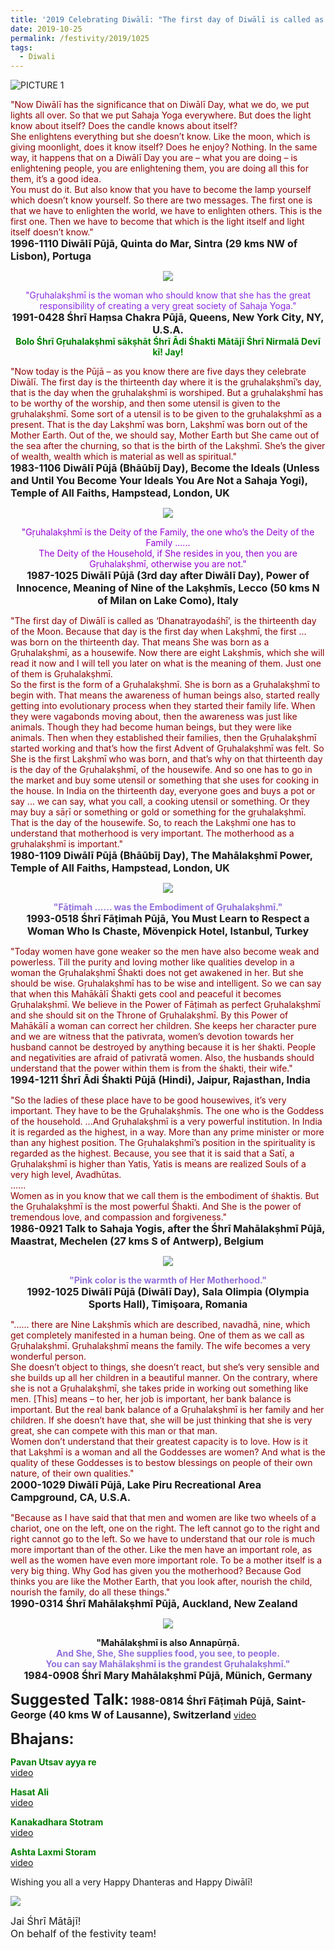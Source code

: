 ```yaml
---
title: '2019 Celebrating Diwālī: "The first day of Diwālī is called as ‘Dhanatrayodaśhī’" (Dhanteras)'
date: 2019-10-25
permalink: /festivity/2019/1025
tags:
  - Diwali
---
```


![PICTURE 1](/images/image1.png)

<p>
<font color="DarkRed">"Now Diwālī has the significance that on Diwālī Day, what we do, we put lights all over. So that we put Sahaja Yoga everywhere. But does the light know about itself? Does the candle knows about itself?<br>
She enlightens everything but she doesn’t know. Like the moon, which is giving moonlight, does it know itself? Does he enjoy? Nothing. In the same way, it happens that on a Diwālī Day you are – what you are doing – is enlightening people, you are enlightening them, you are doing all this for them, it’s a good idea.<br>
You must do it. But also know that you have to become the lamp yourself which doesn’t know yourself. So there are two messages. The first one is that we have to enlighten the world, we have to enlighten others. This is the first one. Then we have to become that which is the light itself and light itself doesn’t know."</font><br>
<font size="+0"><b>1996-1110 Diwālī Pūjā, Quinta do Mar, Sintra (29 kms NW of Lisbon), Portuga</b></font>
</p>

<div style="text-align: center"><img src="/images/image218.png" /></div>

<p style="text-align:center;">
<font color="BlueViolet">"Gṛuhalakṣhmī is the woman who should know that she has the great responsibility of creating a very great society of Sahaja Yoga."</font><br>
<font size="+0"><b>1991-0428 Śhrī Haṃsa Chakra Pūjā, Queens, New York City, NY, U.S.A.</b></font><br>
<font color="Green"><b>Bolo Śhrī Gṛuhalakṣhmī sākṣhāt Śhrī Ādi Śhakti Mātājī Śhrī Nirmalā Devī kī! Jay!</b></font>
</p>

<p>
<font color="DarkRed">"Now today is the Pūjā – as you know there are five days they celebrate Diwālī. The first day is the thirteenth day where it is the gṛuhalakṣhmī’s day, that is the day when the gṛuhalakṣhmī is worshiped. But a gṛuhalakṣhmī has to be worthy of the worship, and then some utensil is given to the gṛuhalakṣhmī. Some sort of a utensil is to be given to the gṛuhalakṣhmī as a present. That is the day Lakṣhmī was born, Lakṣhmī was born out of the Mother Earth. Out of the, we should say, Mother Earth but She came out of the sea after the churning, so that is the birth of the Lakṣhmī. She’s the giver of wealth, wealth which is material as well as spiritual."</font><br>
<font size="+0"><b>1983-1106 Diwālī Pūjā (Bhāūbīj Day), Become the Ideals (Unless and Until You Become Your Ideals You Are Not a Sahaja Yogi), Temple of All Faiths, Hampstead, London, UK</b></font>
</p>

<div style="text-align: center"><img src="/images/image219.png" /></div>

<p style="text-align:center;">
<font color="DarkViolet">"Gṛuhalakṣhmī is the Deity of the Family, the one who’s the Deity of the Family ...... <br>
The Deity of the Household, if She resides in you, then you are Gṛuhalakṣhmī, otherwise you are not."</font><br>
<font size="+0"><b>1987-1025 Diwālī Pūjā (3rd day after Diwālī Day), Power of Innocence, Meaning of Nine of the Lakṣhmīs, Lecco (50 kms N of Milan on Lake Como), Italy</b></font>
</p>

<p>
<font color="DarkRed">"The first day of Diwālī is called as ‘Dhanatrayodaśhī’, is the thirteenth day of the Moon. Because that day is the first day when Lakṣhmī, the first ... was born on the thirteenth day. That means She was born as a Gṛuhalakṣhmī, as a housewife. Now there are eight Lakṣhmīs, which she will read it now and I will tell you later on what is the meaning of them. Just one of them is Gṛuhalakṣhmī.<br>
So the first is the form of a Gṛuhalakṣhmī. She is born as a Gṛuhalakṣhmī to begin with. That means the awareness of human beings also, started really getting into evolutionary process when they started their family life. When they were vagabonds moving about, then the awareness was just like animals. Though they had become human beings, but they were like animals. Then when they established their families, then the Gṛuhalakṣhmī started working and that’s how the first Advent of Gṛuhalakṣhmī was felt. So She is the first Lakṣhmī who was born, and that’s why on that thirteenth day is the day of the Gṛuhalakṣhmī, of the housewife. And so one has to go in the market and buy some utensil or something that she uses for cooking in the house. In India on the thirteenth day, everyone goes and buys a pot or say ... we can say,
what you call, a cooking utensil or something. Or they may buy a sāṛī or something or gold or something for the gṛuhalakṣhmī. That is the day of the housewife. So, to reach the Lakṣhmī one has to understand that motherhood is very important. The motherhood as a gṛuhalakṣhmī is important."</font><br>
<font size="+0"><b>1980-1109 Diwālī Pūjā (Bhāūbīj Day), The Mahālakṣhmī Power, Temple of All Faiths, Hampstead, London, UK</b></font>
</p>

<div style="text-align: center"><img src="/images/image220.png" /></div>

<p style="text-align:center;">
<font color="MediumPurple"><b>"Fāṭimah ...... was the Embodiment of Gṛuhalakṣhmī."</b></font><br>
<font size="+0"><b>1993-0518 Śhrī Fāṭimah Pūjā, You Must Learn to Respect a Woman Who Is Chaste, Mövenpick Hotel, Istanbul, Turkey</b></font>
</p>

<p>
<font color="DarkRed">"Today women have gone weaker so the men have also become weak and powerless. Till the purity and loving mother like qualities develop in a woman the Gṛuhalakṣhmī Śhakti does not get awakened in her. But she should be wise. Gṛuhalakṣhmī has to be wise and intelligent. So we can say that when this Mahākālī Śhakti gets cool and peaceful it becomes Gṛuhalakṣhmī.
We believe in the Power of Fāṭimah as perfect Gṛuhalakṣhmī and she should sit on the Throne of Gṛuhalakṣhmī. By this Power of Mahākālī a woman can correct her children. She keeps her character pure and we are witness that the pativrata, women’s devotion towards her husband cannot be destroyed by anything because it is her śhakti. People and negativities are afraid of pativratā women. Also, the husbands should understand that the power within them is from the śhakti, their wife."</font><br>
<font size="+0"><b>1994-1211 Śhrī Ādi Śhakti Pūjā (Hindi), Jaipur, Rajasthan, India</b></font>
</p>

<p>
<font color="DarkRed">"So the ladies of these place have to be good housewives, it’s very important. They have to be the Gṛuhalakṣhmīs. The one who is the Goddess of the household.
...And Gṛuhalakṣhmī is a very powerful institution. In India it is regarded as the highest, in a way. More than any prime minister or more than any highest position. The Gṛuhalakṣhmī’s position in the spirituality is regarded as the highest. Because, you see that it is said that a Satī, a Gṛuhalakṣhmī is higher than Yatis, Yatis is means are realized Souls of a very high level, Avadhūtas.<br>
......<br>
Women as in you know that we call them is the embodiment of śhaktis. But the Gṛuhalakṣhmī is the most powerful Śhakti. And She is the power of tremendous love, and compassion and forgiveness."</font><br>
<font size="+0"><b>1986-0921 Talk to Sahaja Yogis, after the Śhrī Mahālakṣhmī Pūjā, Maastrat, Mechelen (27 kms S of Antwerp), Belgium</b></font>
</p>

<div style="text-align: center"><img src="/images/image221.png" /></div>

<p style="text-align:center;">
<font color="MediumPurple"><b>"Pink color is the warmth of Her Motherhood."</b></font><br>
<font size="+0"><b>1992-1025 Diwālī Pūjā (Diwālī Day), Sala Olimpia (Olympia Sports Hall), Timişoara, Romania</b></font>
</p>

<p>
<font color="DarkRed">"...... there are Nine Lakṣhmīs which are described, navadhā, nine, which get completely manifested in a human being. One of them as we call as Gṛuhalakṣhmī. Gṛuhalakṣhmī means the family. The wife becomes a very wonderful person.<br>
She doesn’t object to things, she doesn’t react, but she’s very sensible and she builds up all her children in a beautiful manner. On the contrary, where she is not a Gṛuhalakṣhmī, she takes pride in working out something like men. [This] means – to her, her job is important, her bank balance is important. But the real bank balance of a Gṛuhalakṣhmī is her family and her children. If she doesn’t have that, she will be just thinking that she is very great, she can compete with this man or that man.<br>
Women don’t understand that their greatest capacity is to love. How is it that Lakṣhmī is a woman and all the Goddesses are women? And what is the quality of these Goddesses is to bestow blessings on people of their own nature, of their own qualities."</font><br>
<font size="+0"><b>2000-1029 Diwālī Pūjā, Lake Piru Recreational Area Campground, CA, U.S.A.</b></font>
</p>

<p>
<font color="DarkRed">"Because as I have said that that men and women are like two wheels of a chariot, one on the left, one on the right. The left cannot go to the right and right cannot go to the left. So we have to understand that our role is much more important than of the other. Like the men have an important role, as well as the women have even more important role. To be a mother itself is a very big thing. Why God has given you the motherhood? Because God thinks you are like the Mother Earth, that you look after, nourish the child, nourish the family, do all these things."</font><br>
<font size="+0"><b>1990-0314 Śhrī Mahālakṣhmī Pūjā, Auckland, New Zealand</b></font>
</p>

<div style="text-align: center"><img src="/images/image222.png" /></div>

<p style="text-align:center;">
<b>"Mahālakṣhmī is also Annapūrṇā.</b><br>
<font color="MediumPurple"><b>And She, She, She supplies food, you see, to people.<br>
You can say Mahālakṣhmī is the grandest Gṛuhalakṣhmī."</b></font><br>
<font size="+0"><b>1984-0908 Śhrī Mary Mahālakṣhmī Pūjā, Münich, Germany</b></font>
</p>

<font size="+2"><b>Suggested Talk:</b></font> 
<font size="+0"><b>1988-0814 Śhrī Fāṭimah Pūjā, Saint-George (40 kms W of Lausanne), Switzerland</b></font>
<a href="https://www.youtube.com/watch?v=tApTAClPmck"> video</a><br>

<font size="+2"><b>Bhajans:</b></font>

<p>
<font color="green"><b>Pavan Utsav ayya re</b></font><br>
<a href="https://www.youtube.com/watch?v=r5xJgkI-8DE"> video</a><br>
</p>

<p>
<font color="green"><b>Hasat Ali</b></font><br>
<a href="https://www.youtube.com/watch?v=hLb2XmNNIBw">video</a>
</p>

<p>
<font color="green"><b>Kanakadhara Stotram</b></font><br>
<a href="https://www.youtube.com/watch?v=NZo5cW44aI8&feature=youtu.be">video</a>
</p>
 
<p>
<font color="green"><b>Ashta Laxmi Storam</b></font><br>
<a href="https://www.youtube.com/watch?v=5kcw39qFWZ8">video</a> 
</p>

<p>
Wishing you all a very Happy Dhanteras and Happy Diwālī!
</p>


<div style="text-align: left"><img src="/images/image223.png" /></div>

<p>
<font size="+0">Jai Śhrī Mātājī!<br>
On behalf of the festivity team!</font>
</p>